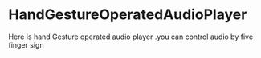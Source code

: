 # HandGestureOperatedAudioPlayer
Here is hand Gesture operated audio player .you can control audio by five finger sign
